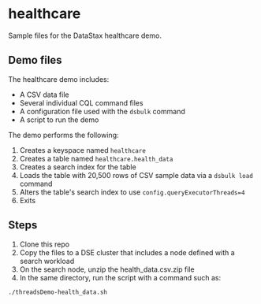 # healthcare

Sample files for the DataStax healthcare demo.

## Demo files

The healthcare demo includes:

* A CSV data file
* Several individual CQL command files
* A configuration file used with the `dsbulk` command
* A script to run the demo

The demo performs the following:

1. Creates a keyspace named `healthcare`
2. Creates a table named `healthcare.health_data`
3. Creates a search index for the table
4. Loads the table with 20,500 rows of CSV sample data via a `dsbulk load` command
5. Alters the table's search index to use  `config.queryExecutorThreads=4`
6. Exits

## Steps

1. Clone this repo
2. Copy the files to a DSE cluster that includes a node defined with a search workload
3. On the search node, unzip the health_data.csv.zip file
4. In the same directory, run the script with a command such as:

`./threadsDemo-health_data.sh`


